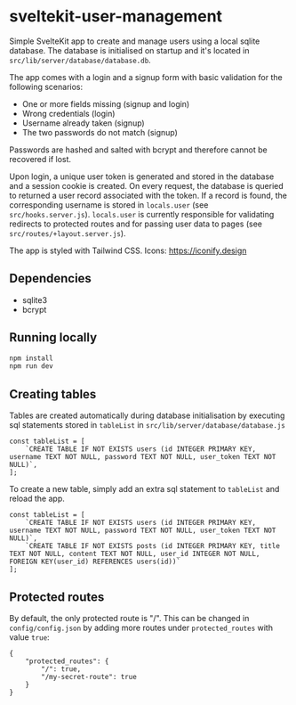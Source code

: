 # sveltekit-user-management

Simple SvelteKit app to create and manage users using a local sqlite database. The database is initialised on startup and it's located in `src/lib/server/database/database.db`.

The app comes with a login and a signup form with basic validation for the following scenarios:

- One or more fields missing (signup and login)
- Wrong credentials (login)
- Username already taken (signup)
- The two passwords do not match (signup)

Passwords are hashed and salted with bcrypt and therefore cannot be recovered if lost.

Upon login, a unique user token is generated and stored in the database and a session cookie is created. On every request, the database is queried to returned a user record associated with the token. If a record is found, the corresponding username is stored in `locals.user` (see `src/hooks.server.js`). `locals.user` is currently responsible for validating redirects to protected routes and for passing user data to pages (see `src/routes/+layout.server.js`).

The app is styled with Tailwind CSS.
Icons: https://iconify.design

## Dependencies

- sqlite3
- bcrypt

## Running locally

```bash
npm install
npm run dev
```

## Creating tables

Tables are created automatically during database initialisation by executing sql statements stored in `tableList` in `src/lib/server/database/database.js`

```
const tableList = [
	`CREATE TABLE IF NOT EXISTS users (id INTEGER PRIMARY KEY, username TEXT NOT NULL, password TEXT NOT NULL, user_token TEXT NOT NULL)`,
];
```

To create a new table, simply add an extra sql statement to `tableList` and reload the app.

```
const tableList = [
	`CREATE TABLE IF NOT EXISTS users (id INTEGER PRIMARY KEY, username TEXT NOT NULL, password TEXT NOT NULL, user_token TEXT NOT NULL)`,
	`CREATE TABLE IF NOT EXISTS posts (id INTEGER PRIMARY KEY, title TEXT NOT NULL, content TEXT NOT NULL, user_id INTEGER NOT NULL, FOREIGN KEY(user_id) REFERENCES users(id))`
];
```

## Protected routes

By default, the only protected route is "/". This can be changed in `config/config.json` by adding more routes under `protected_routes` with value `true`:

```
{
	"protected_routes": {
		"/": true,
		"/my-secret-route": true
	}
}
```
